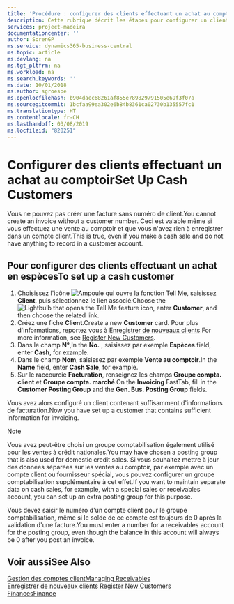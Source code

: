 ```yaml
---
title: 'Procédure : configurer des clients effectuant un achat au comptoir | Microsoft Docs'
description: Cette rubrique décrit les étapes pour configurer un client qui paie en espèces.
services: project-madeira
documentationcenter: ''
author: SorenGP
ms.service: dynamics365-business-central
ms.topic: article
ms.devlang: na
ms.tgt_pltfrm: na
ms.workload: na
ms.search.keywords: ''
ms.date: 10/01/2018
ms.author: sgroespe
ms.openlocfilehash: b904daec68261af855e789829791505e69f3f07a
ms.sourcegitcommit: 1bcfaa99ea302e6b84b8361ca02730b135557fc1
ms.translationtype: HT
ms.contentlocale: fr-CH
ms.lasthandoff: 03/08/2019
ms.locfileid: "820251"
---
```

# <a name="set-up-cash-customers"></a><span data-ttu-id="5ee6d-103">Configurer des clients effectuant un achat au comptoir</span><span class="sxs-lookup"><span data-stu-id="5ee6d-103">Set Up Cash Customers</span></span>
<span data-ttu-id="5ee6d-104">Vous ne pouvez pas créer une facture sans numéro de client.</span><span class="sxs-lookup"><span data-stu-id="5ee6d-104">You cannot create an invoice without a customer number.</span></span> <span data-ttu-id="5ee6d-105">Ceci est valable même si vous effectuez une vente au comptoir et que vous n'avez rien à enregistrer dans un compte client.</span><span class="sxs-lookup"><span data-stu-id="5ee6d-105">This is true, even if you make a cash sale and do not have anything to record in a customer account.</span></span>  

## <a name="to-set-up-a-cash-customer"></a><span data-ttu-id="5ee6d-106">Pour configurer des clients effectuant un achat en espèces</span><span class="sxs-lookup"><span data-stu-id="5ee6d-106">To set up a cash customer</span></span>  
1.  <span data-ttu-id="5ee6d-107">Choisissez l'icône ![Ampoule qui ouvre la fonction Tell Me](media/ui-search/search_small.png "Dites-moi ce que vous voulez faire"), saisissez **Client**, puis sélectionnez le lien associé.</span><span class="sxs-lookup"><span data-stu-id="5ee6d-107">Choose the ![Lightbulb that opens the Tell Me feature](media/ui-search/search_small.png "Tell me what you want to do") icon, enter **Customer**, and then choose the related link.</span></span>  
2.  <span data-ttu-id="5ee6d-108">Créez une fiche **Client**.</span><span class="sxs-lookup"><span data-stu-id="5ee6d-108">Create a new **Customer** card.</span></span> <span data-ttu-id="5ee6d-109">Pour plus d'informations, reportez vous à [Enregistrer de nouveaux clients](sales-how-register-new-customers.md).</span><span class="sxs-lookup"><span data-stu-id="5ee6d-109">For more information, see [Register New Customers](sales-how-register-new-customers.md).</span></span>
3.  <span data-ttu-id="5ee6d-110">Dans le champ **N°**,</span><span class="sxs-lookup"><span data-stu-id="5ee6d-110">In the **No.**</span></span> <span data-ttu-id="5ee6d-111">, saisissez par exemple **Espèces**.</span><span class="sxs-lookup"><span data-stu-id="5ee6d-111">field, enter **Cash**, for example.</span></span>  
4.  <span data-ttu-id="5ee6d-112">Dans le champ **Nom**, saisissez par exemple **Vente au comptoir**.</span><span class="sxs-lookup"><span data-stu-id="5ee6d-112">In the **Name** field, enter **Cash Sale**, for example.</span></span>  
5.  <span data-ttu-id="5ee6d-113">Sur le raccourcie **Facturation**, renseignez les champs **Groupe compta. client** et **Groupe compta. marché**.</span><span class="sxs-lookup"><span data-stu-id="5ee6d-113">On the **Invoicing** FastTab, fill in the **Customer Posting Group** and the **Gen. Bus. Posting Group** fields.</span></span>  

 <span data-ttu-id="5ee6d-114">Vous avez alors configuré un client contenant suffisamment d'informations de facturation.</span><span class="sxs-lookup"><span data-stu-id="5ee6d-114">Now you have set up a customer that contains sufficient information for invoicing.</span></span>  

> [!NOTE]  
>  <span data-ttu-id="5ee6d-115">Vous avez peut-être choisi un groupe comptabilisation également utilisé pour les ventes à crédit nationales.</span><span class="sxs-lookup"><span data-stu-id="5ee6d-115">You may have chosen a posting group that is also used for domestic credit sales.</span></span> <span data-ttu-id="5ee6d-116">Si vous souhaitez mettre à jour des données séparées sur les ventes au comptoir, par exemple avec un compte client ou fournisseur spécial, vous pouvez configurer un groupe comptabilisation supplémentaire à cet effet.</span><span class="sxs-lookup"><span data-stu-id="5ee6d-116">If you want to maintain separate data on cash sales, for example, with a special sales or receivables account, you can set up an extra posting group for this purpose.</span></span>  
>   
>  <span data-ttu-id="5ee6d-117">Vous devez saisir le numéro d'un compte client pour le groupe comptabilisation, même si le solde de ce compte est toujours de 0 après la validation d'une facture.</span><span class="sxs-lookup"><span data-stu-id="5ee6d-117">You must enter a number for a receivables account for the posting group, even though the balance in this account will always be 0 after you post an invoice.</span></span>  

## <a name="see-also"></a><span data-ttu-id="5ee6d-118">Voir aussi</span><span class="sxs-lookup"><span data-stu-id="5ee6d-118">See Also</span></span>
[<span data-ttu-id="5ee6d-119">Gestion des comptes client</span><span class="sxs-lookup"><span data-stu-id="5ee6d-119">Managing Receivables</span></span>](receivables-manage-receivables.md)  
<span data-ttu-id="5ee6d-120">[Enregistrer de nouveaux clients](sales-how-register-new-customers.md)  </span><span class="sxs-lookup"><span data-stu-id="5ee6d-120">[Register New Customers](sales-how-register-new-customers.md)  </span></span>  
[<span data-ttu-id="5ee6d-121">Finances</span><span class="sxs-lookup"><span data-stu-id="5ee6d-121">Finance</span></span>](finance.md)  

